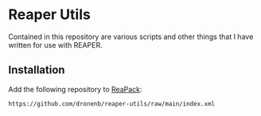 # Reaper Utils
Contained in this repository are various scripts and other things that I have written for use with REAPER.

## Installation
Add the following repository to [ReaPack](https://reapack.com):

```
https://github.com/dronenb/reaper-utils/raw/main/index.xml
```
